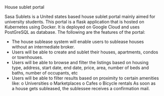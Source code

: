 House sublet portal

Sasa Sublets is a United states based house sublet portal mainly aimed for university students.
This portal is a flask application that is hosted on Kubernetes using Docker. It is deployed on Google Cloud and uses PostGreSQL as database.
The following are the features of the portal:
- The house sublease system will enable users to sublease houses without an intermediate broker.
-	Users will be able to create and sublet their houses, apartments, condos or townhouses.
-	Users will be able to browse and filter the listings based on housing type, address, start date, end date, price, area, number of beds and baths, number of occupants, etc
-	Users will be able to filter results based on proximity to certain amenities like:
o	Universities
o	Marketplaces
o	Cafes
o	Bicycle rentals
As soon as a house gets subleased, the sublessee receives a confirmation mail.
